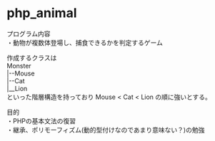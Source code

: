 # php_animal
プログラム内容<br>
・動物が複数体登場し、捕食できるかを判定するゲーム

作成するクラスは<br>
Monster<br>
|--Mouse<br>
|--Cat<br>
|__Lion<br>
といった階層構造を持っており Mouse < Cat < Lion
の順に強いとする。

目的<br>
・PHPの基本文法の復習<br>
・継承、ポリモーフィズム(動的型付けなのであまり意味ない？)の勉強<br>
